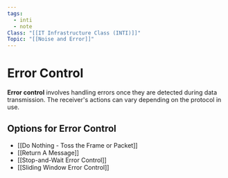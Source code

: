 ```yaml
---
tags:
  - inti
  - note
Class: "[[IT Infrastructure Class (INTI)]]"
Topic: "[[Noise and Error]]"
---
```


# Error Control

**Error control** involves handling errors once they are detected during data transmission. The receiver's actions can vary depending on the protocol in use.

## Options for Error Control
- [[Do Nothing - Toss the Frame or Packet]]
- [[Return A Message]]
- [[Stop-and-Wait Error Control]]
- [[Sliding Window Error Control]]


